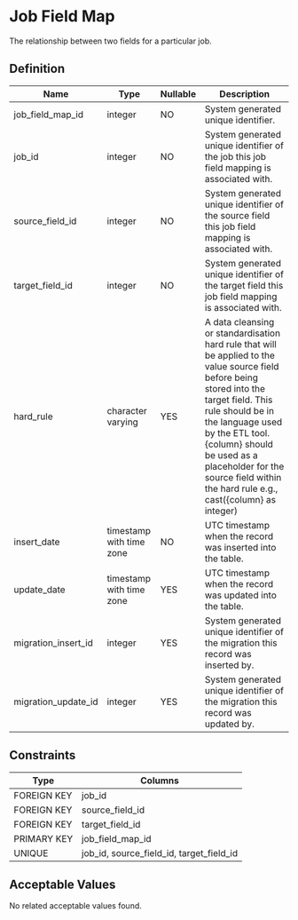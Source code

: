 # Job Field Map

The relationship between two fields for a particular job.

## Definition

<!-- definition -->

| Name                | Type                     | Nullable | Description                                                                                                                                                                                                                                                                                                          |
| ------------------- | ------------------------ | -------- | -------------------------------------------------------------------------------------------------------------------------------------------------------------------------------------------------------------------------------------------------------------------------------------------------------------------- |
| job_field_map_id    | integer                  | NO       | System generated unique identifier.                                                                                                                                                                                                                                                                                  |
| job_id              | integer                  | NO       | System generated unique identifier of the job this job field mapping is associated with.                                                                                                                                                                                                                             |
| source_field_id     | integer                  | NO       | System generated unique identifier of the source field this job field mapping is associated with.                                                                                                                                                                                                                    |
| target_field_id     | integer                  | NO       | System generated unique identifier of the target field this job field mapping is associated with.                                                                                                                                                                                                                    |
| hard_rule           | character varying        | YES      | A data cleansing or standardisation hard rule that will be applied to the value source field before being stored into the target field. This rule should be in the language used by the ETL tool. {column} should be used as a placeholder for the source field within the hard rule e.g., cast({column} as integer) |
| insert_date         | timestamp with time zone | NO       | UTC timestamp when the record was inserted into the table.                                                                                                                                                                                                                                                           |
| update_date         | timestamp with time zone | YES      | UTC timestamp when the record was updated into the table.                                                                                                                                                                                                                                                            |
| migration_insert_id | integer                  | YES      | System generated unique identifier of the migration this record was inserted by.                                                                                                                                                                                                                                     |
| migration_update_id | integer                  | YES      | System generated unique identifier of the migration this record was updated by.                                                                                                                                                                                                                                      |

<!-- definitionstop -->

## Constraints

<!-- constraint -->

| Type        | Columns                                  |
| ----------- | ---------------------------------------- |
| FOREIGN KEY | job_id                                   |
| FOREIGN KEY | source_field_id                          |
| FOREIGN KEY | target_field_id                          |
| PRIMARY KEY | job_field_map_id                         |
| UNIQUE      | job_id, source_field_id, target_field_id |

<!-- constraintstop -->

## Acceptable Values

<!-- acceptablevalues -->

No related acceptable values found.

<!-- acceptablevaluesstop -->
